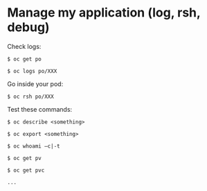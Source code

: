 # Manage my application (log, rsh, debug)

Check logs:

```
$ oc get po

$ oc logs po/XXX
```


Go inside your pod:

```
$ oc rsh po/XXX
```


Test these commands:

```
$ oc describe <something>

$ oc export <something>

$ oc whoami –c|-t

$ oc get pv

$ oc get pvc

...
```


